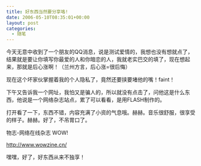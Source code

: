 ```yaml
---
title: 好东西当然要分享咯!
date: 2006-05-10T08:35:01+00:00
layout: post
categories:
  - 随笔
---
```


今天无意中收到了一个朋友的QQ消息，说是测试爱情的，我想也没有想就点了，结果就是要让你填写你最爱的人和你暗恋的人，我就老实巴交的填了，现在想起来，那就是后心涨啊！（兰州方言，后心涨=很后悔）

现在这个坏家伙掌握着我的个人隐私了，竟然还要挟要堵他的嘴！faint！

下午又告诉我一个网址，我怕又是骗人的，所以就没有点击了，问他这是什么东西，他说是一个网络杂志站点，累了可以看看，是用FLASH制作的。

打开看了一下，东西不错，内容充满了小资的气息哦。赫赫。音乐很舒服，很享受的样子。赫赫。好了，不吊胃口了。

物志-网络在线杂志 WOW!

<http://www.wowzine.cn/>

嘿嘿，好了，好东西从来不独享！